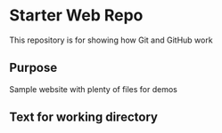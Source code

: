 # Starter Web Repo

This repository is for showing how Git and GitHub work

## Purpose

Sample website with plenty of files for demos

## Text for working directory